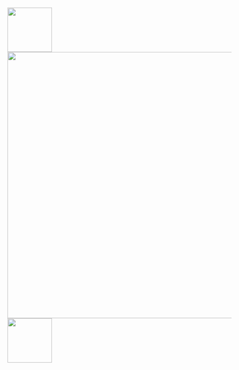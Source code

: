 # <img src="https://cs.wellesley.edu/~btjaden/TargetExpression/RNA.png" width=100> <img src="https://cs.wellesley.edu/~btjaden/TargetExpression/Title.png" width=600> <img src="https://cs.wellesley.edu/~btjaden/TargetExpression/RNA.png" width=100>



